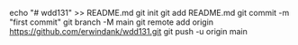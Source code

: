 echo "# wdd131" >> README.md
git init
git add README.md
git commit -m "first commit"
git branch -M main
git remote add origin https://github.com/erwindank/wdd131.git
git push -u origin main
